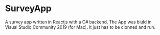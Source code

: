 # SurveyApp
A survey app written in Reactjs with a C# backend.
 The App was biuld in Visual Studio Community 2019 (for Mac). 
 It just has to be clonned and run.
